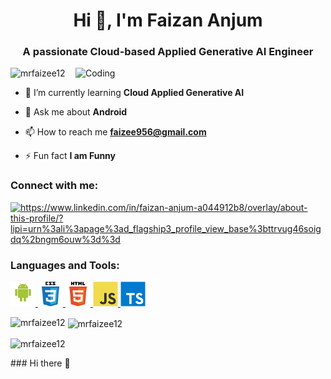 
<h1 align="center">Hi 👋, I'm Faizan Anjum</h1>
<h3 align="center">A passionate Cloud-based Applied Generative AI Engineer</h3>
<img align="right" alt="Coding" width="400" src="https://cdn.dribbble.com/users/1162077/screenshots/3848914/programmer.gif">


<p align="left"> <img src="https://komarev.com/ghpvc/?username=mrfaizee12&label=Profile%20views&color=0e75b6&style=flat" alt="mrfaizee12" /> </p>

- 🌱 I’m currently learning **Cloud Applied Generative AI**

- 💬 Ask me about **Android**

- 📫 How to reach me **faizee956@gmail.com**

- ⚡ Fun fact **I am Funny**

<h3 align="left">Connect with me:</h3>
<p align="left">
<a href="https://linkedin.com/in/https://www.linkedin.com/in/faizan-anjum-a044912b8/overlay/about-this-profile/?lipi=urn%3ali%3apage%3ad_flagship3_profile_view_base%3bttrvug46soigdq%2bngm6ouw%3d%3d" target="blank"><img align="center" src="https://raw.githubusercontent.com/rahuldkjain/github-profile-readme-generator/master/src/images/icons/Social/linked-in-alt.svg" alt="https://www.linkedin.com/in/faizan-anjum-a044912b8/overlay/about-this-profile/?lipi=urn%3ali%3apage%3ad_flagship3_profile_view_base%3bttrvug46soigdq%2bngm6ouw%3d%3d" height="30" width="40" /></a>
</p>

<h3 align="left">Languages and Tools:</h3>
<p align="left"> <a href="https://developer.android.com" target="_blank" rel="noreferrer"> <img src="https://raw.githubusercontent.com/devicons/devicon/master/icons/android/android-original-wordmark.svg" alt="android" width="40" height="40"/> </a> <a href="https://www.w3schools.com/css/" target="_blank" rel="noreferrer"> <img src="https://raw.githubusercontent.com/devicons/devicon/master/icons/css3/css3-original-wordmark.svg" alt="css3" width="40" height="40"/> </a> <a href="https://www.w3.org/html/" target="_blank" rel="noreferrer"> <img src="https://raw.githubusercontent.com/devicons/devicon/master/icons/html5/html5-original-wordmark.svg" alt="html5" width="40" height="40"/> </a> <a href="https://developer.mozilla.org/en-US/docs/Web/JavaScript" target="_blank" rel="noreferrer"> <img src="https://raw.githubusercontent.com/devicons/devicon/master/icons/javascript/javascript-original.svg" alt="javascript" width="40" height="40"/> </a> <a href="https://www.typescriptlang.org/" target="_blank" rel="noreferrer"> <img src="https://raw.githubusercontent.com/devicons/devicon/master/icons/typescript/typescript-original.svg" alt="typescript" width="40" height="40"/> </a> </p>

<p><img align="left" src="https://github-readme-stats.vercel.app/api/top-langs?username=mrfaizee12&show_icons=true&locale=en&layout=compact" alt="mrfaizee12" /></p>

<p>&nbsp;<img align="center" src="https://github-readme-stats.vercel.app/api?username=mrfaizee12&show_icons=true&locale=en" alt="mrfaizee12" /></p>

<p><img align="center" src="https://github-readme-streak-stats.herokuapp.com/?user=mrfaizee12&" alt="mrfaizee12" /></p>
### Hi there 👋

<!--
**mrfaizee12/mrfaizee12** is a ✨ _special_ ✨ repository because its `README.md` (this file) appears on your GitHub profile.

Here are some ideas to get you started:

- 🔭 I’m currently working on ...
- 🌱 I’m currently learning ...
- 👯 I’m looking to collaborate on ...
- 🤔 I’m looking for help with ...
- 💬 Ask me about ...
- 📫 How to reach me: ...
- 😄 Pronouns: ...
- ⚡ Fun fact: ...
-->
